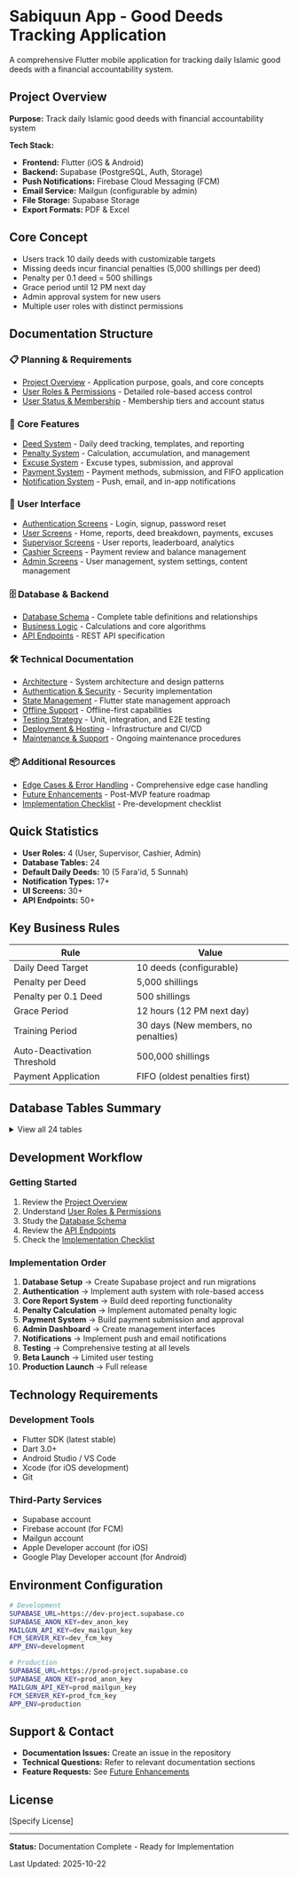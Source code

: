 # Sabiquun App - Good Deeds Tracking Application

A comprehensive Flutter mobile application for tracking daily Islamic good deeds with a financial accountability system.

## Project Overview

**Purpose:** Track daily Islamic good deeds with financial accountability system

**Tech Stack:**
- **Frontend:** Flutter (iOS & Android)
- **Backend:** Supabase (PostgreSQL, Auth, Storage)
- **Push Notifications:** Firebase Cloud Messaging (FCM)
- **Email Service:** Mailgun (configurable by admin)
- **File Storage:** Supabase Storage
- **Export Formats:** PDF & Excel

## Core Concept

- Users track 10 daily deeds with customizable targets
- Missing deeds incur financial penalties (5,000 shillings per deed)
- Penalty per 0.1 deed = 500 shillings
- Grace period until 12 PM next day
- Admin approval system for new users
- Multiple user roles with distinct permissions

## Documentation Structure

### 📋 Planning & Requirements
- [Project Overview](docs/planning/01-project-overview.md) - Application purpose, goals, and core concepts
- [User Roles & Permissions](docs/planning/02-user-roles.md) - Detailed role-based access control
- [User Status & Membership](docs/planning/03-user-status.md) - Membership tiers and account status

### 🎯 Core Features
- [Deed System](docs/features/01-deed-system.md) - Daily deed tracking, templates, and reporting
- [Penalty System](docs/features/02-penalty-system.md) - Calculation, accumulation, and management
- [Excuse System](docs/features/03-excuse-system.md) - Excuse types, submission, and approval
- [Payment System](docs/features/04-payment-system.md) - Payment methods, submission, and FIFO application
- [Notification System](docs/features/05-notification-system.md) - Push, email, and in-app notifications

### 🎨 User Interface
- [Authentication Screens](docs/ui-ux/01-authentication.md) - Login, signup, password reset
- [User Screens](docs/ui-ux/02-user-screens.md) - Home, reports, deed breakdown, payments, excuses
- [Supervisor Screens](docs/ui-ux/03-supervisor-screens.md) - User reports, leaderboard, analytics
- [Cashier Screens](docs/ui-ux/04-cashier-screens.md) - Payment review and balance management
- [Admin Screens](docs/ui-ux/05-admin-screens.md) - User management, system settings, content management

### 🗄️ Database & Backend
- [Database Schema](docs/database/01-schema.md) - Complete table definitions and relationships
- [Business Logic](docs/database/02-business-logic.md) - Calculations and core algorithms
- [API Endpoints](docs/database/03-api-endpoints.md) - REST API specification

### 🛠️ Technical Documentation
- [Architecture](docs/technical/01-architecture.md) - System architecture and design patterns
- [Authentication & Security](docs/technical/02-authentication.md) - Security implementation
- [State Management](docs/technical/03-state-management.md) - Flutter state management approach
- [Offline Support](docs/technical/04-offline-support.md) - Offline-first capabilities
- [Testing Strategy](docs/technical/05-testing.md) - Unit, integration, and E2E testing
- [Deployment & Hosting](docs/technical/06-deployment.md) - Infrastructure and CI/CD
- [Maintenance & Support](docs/technical/07-maintenance.md) - Ongoing maintenance procedures

### 📦 Additional Resources
- [Edge Cases & Error Handling](docs/technical/08-edge-cases.md) - Comprehensive edge case handling
- [Future Enhancements](docs/planning/04-future-enhancements.md) - Post-MVP feature roadmap
- [Implementation Checklist](docs/planning/05-checklist.md) - Pre-development checklist

## Quick Statistics

- **User Roles:** 4 (User, Supervisor, Cashier, Admin)
- **Database Tables:** 24
- **Default Daily Deeds:** 10 (5 Fara'id, 5 Sunnah)
- **Notification Types:** 17+
- **UI Screens:** 30+
- **API Endpoints:** 50+

## Key Business Rules

| Rule | Value |
|------|-------|
| Daily Deed Target | 10 deeds (configurable) |
| Penalty per Deed | 5,000 shillings |
| Penalty per 0.1 Deed | 500 shillings |
| Grace Period | 12 hours (12 PM next day) |
| Training Period | 30 days (New members, no penalties) |
| Auto-Deactivation Threshold | 500,000 shillings |
| Payment Application | FIFO (oldest penalties first) |

## Database Tables Summary

<details>
<summary>View all 24 tables</summary>

1. `users` - User accounts and profiles
2. `deed_templates` - Configurable deed definitions
3. `deeds_reports` - Daily deed submissions
4. `deed_entries` - Individual deed values per report
5. `penalties` - Penalty records
6. `payments` - Payment submissions
7. `penalty_payments` - Links payments to penalties (FIFO)
8. `excuses` - Excuse requests
9. `rest_days` - System-wide rest days
10. `settings` - System configuration
11. `notification_templates` - Configurable notification templates
12. `notification_schedules` - Scheduled notification rules
13. `notifications_log` - Notification history
14. `audit_logs` - System audit trail
15. `password_reset_tokens` - Password reset tokens
16. `user_sessions` - Active user sessions
17. `user_statistics` - Aggregated user metrics
18. `leaderboard` - Rankings by period
19. `payment_methods` - Configurable payment options
20. `special_tags` - Achievement badges
21. `user_tags` - User achievement assignments
22. `app_content` - CMS for rules and policies
23. `announcements` - System announcements
24. `user_announcement_dismissals` - Dismissed announcements tracking

</details>

## Development Workflow

### Getting Started

1. Review the [Project Overview](docs/planning/01-project-overview.md)
2. Understand [User Roles & Permissions](docs/planning/02-user-roles.md)
3. Study the [Database Schema](docs/database/01-schema.md)
4. Review the [API Endpoints](docs/database/03-api-endpoints.md)
5. Check the [Implementation Checklist](docs/planning/05-checklist.md)

### Implementation Order

1. **Database Setup** → Create Supabase project and run migrations
2. **Authentication** → Implement auth system with role-based access
3. **Core Report System** → Build deed reporting functionality
4. **Penalty Calculation** → Implement automated penalty logic
5. **Payment System** → Build payment submission and approval
6. **Admin Dashboard** → Create management interfaces
7. **Notifications** → Implement push and email notifications
8. **Testing** → Comprehensive testing at all levels
9. **Beta Launch** → Limited user testing
10. **Production Launch** → Full release

## Technology Requirements

### Development Tools
- Flutter SDK (latest stable)
- Dart 3.0+
- Android Studio / VS Code
- Xcode (for iOS development)
- Git

### Third-Party Services
- Supabase account
- Firebase account (for FCM)
- Mailgun account
- Apple Developer account (for iOS)
- Google Play Developer account (for Android)

## Environment Configuration

```bash
# Development
SUPABASE_URL=https://dev-project.supabase.co
SUPABASE_ANON_KEY=dev_anon_key
MAILGUN_API_KEY=dev_mailgun_key
FCM_SERVER_KEY=dev_fcm_key
APP_ENV=development

# Production
SUPABASE_URL=https://prod-project.supabase.co
SUPABASE_ANON_KEY=prod_anon_key
MAILGUN_API_KEY=prod_mailgun_key
FCM_SERVER_KEY=prod_fcm_key
APP_ENV=production
```

## Support & Contact

- **Documentation Issues:** Create an issue in the repository
- **Technical Questions:** Refer to relevant documentation sections
- **Feature Requests:** See [Future Enhancements](docs/planning/04-future-enhancements.md)

## License

[Specify License]

---

**Status:** Documentation Complete - Ready for Implementation

Last Updated: 2025-10-22
